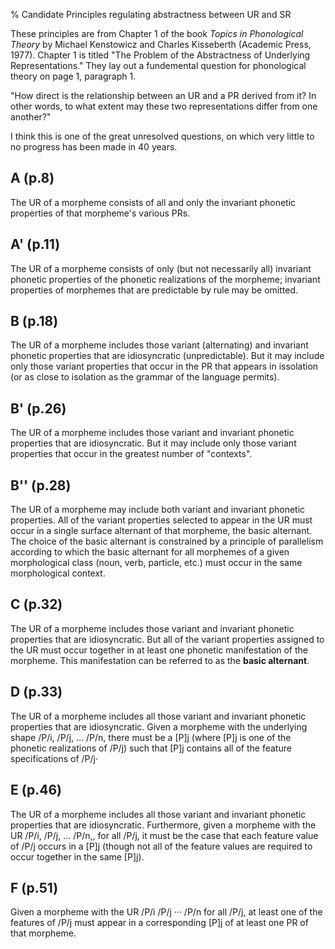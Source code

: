 % Candidate Principles regulating abstractness between UR and SR

These principles are from Chapter 1 of the book *Topics in
Phonological Theory* by Michael Kenstowicz and Charles Kisseberth
(Academic Press, 1977). Chapter 1 is titled "The Problem of the
Abstractness of Underlying Representations." They lay out a
fundemental question for phonological theory on page 1, paragraph 1.

"How direct is the relationship between an UR and a PR derived from
it?  In other words, to what extent may these two representations
differ from one another?"

I think this is one of the great unresolved questions, on which very
little to no progress has been made in 40 years.


## A (p.8)

The UR of a morpheme consists of all and only the invariant phonetic
properties of that morpheme's various PRs.


## A' (p.11)

The UR of a morpheme consists of only (but not necessarily all)
invariant phonetic properties of the phonetic realizations of the
morpheme; invariant properties of morphemes that are predictable by
rule may be omitted.

## B (p.18)

The UR of a morpheme includes those variant (alternating) and
invariant phonetic properties that are idiosyncratic
(unpredictable). But it may include only those variant properties that
occur in the PR that appears in issolation (or as close to isolation
as the grammar of the language permits).

## B' (p.26)

The UR of a morpheme includes those variant and invariant phonetic
properties that are idiosyncratic. But it may include only those
variant properties that occur in the greatest number of "contexts".


## B'' (p.28)

The UR of a morpheme may include both variant and invariant phonetic
properties. All of the variant properties selected to appear in the UR
must occur in a single surface alternant of that morpheme, the basic
alternant.  The choice of the basic alternant is constrained by a
principle of parallelism according to which the basic alternant for
all morphemes of a given morphological class (noun, verb, particle,
etc.) must occur in the same morphological context.

## C (p.32)

The UR of a morpheme includes those variant and invariant phonetic
properties that are idiosyncratic. But all of the variant properties
assigned to the UR must occur together in at least one phonetic
manifestation of the morpheme. This manifestation can be referred to
as the **basic alternant**.

## D (p.33)

The UR of a morpheme includes all those variant and invariant phonetic
properties that are idiosyncratic. Given a morpheme with the
underlying shape /P/i, /P/j, ... /P/n, there must be a [P]j (where
[P]j is one of the phonetic realizations of /P/j) such that [P]j
contains all of the feature specifications of /P/j·

## E (p.46)

The UR of a morpheme includes all those variant and invariant phonetic
properties that are idiosyncratic. Furthermore, given a morpheme with
the UR /P/i, /P/j, ... /P/n,, for all /P/j, it must be the case that
each feature value of /P/j occurs in a [P]j (though not all of the
feature values are required to occur together in the same [P]j).


## F (p.51)

Given a morpheme with the UR /P/i /P/j ··· /P/n for all /P/j, at least
one of the features of /P/j must appear in a corresponding [P]j of at
least one PR of that morpheme.

